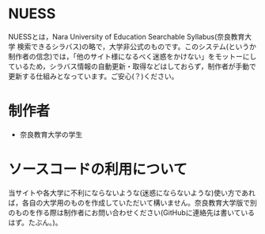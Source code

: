 # NUESS

NUESSとは，Nara University of Education Searchable Syllabus(奈良教育大学 検索できるシラバス)の略で，大学非公式のものです。このシステム(というか制作者の信念)では，「他のサイト様になるべく迷惑をかけない」をモットーにしているため，シラバス情報の自動更新・取得などはしておらず，制作者が手動で更新する仕組みとなっています。ご安心(？)ください。

# 制作者

* 奈良教育大学の学生

# ソースコードの利用について

当サイトや各大学に不利にならないような(迷惑にならないような)使い方であれば，各自の大学用のものを作成していただいて構いません。奈良教育大学版で別のものを作る際は制作者にお問い合わせください(GitHubに連絡先は書いているはず。たぶん。)。